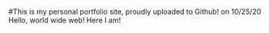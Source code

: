 #This is my personal portfolio site, proudly uploaded to Github! on 10/25/20
Hello, world wide web! Here I am!
